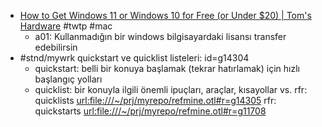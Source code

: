 - [How to Get Windows 11 or Windows 10 for Free (or Under $20) | Tom's Hardware](https://www.tomshardware.com/reviews/get-windows-10-free-or-cheap,5717.html) #twtp #mac
	- a01: Kullanmadığın bir windows bilgisayardaki lisansı transfer edebilirsin
- #stnd/mywrk quickstart ve quicklist listeleri: id=g14304
	-	quickstart: belli bir konuya başlamak (tekrar hatırlamak) için hızlı başlangıç yolları
	- quicklist: bir konuyla ilgili önemli ipuçları, araçlar, kısayollar vs.
	rfr: quicklists <url:file:///~/prj/myrepo/refmine.otl#r=g14305>
	rfr: quickstarts <url:file:///~/prj/myrepo/refmine.otl#r=g11708>
